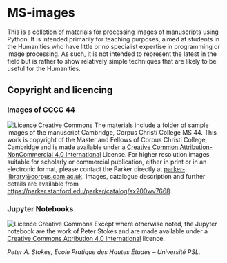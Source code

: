 # MS-images

This is a colletion of materials for processing images of manuscripts using Python. It is intended primarily for teaching purposes, aimed at students in the Humanities who have little or no specialist expertise in programming or image processing. As such, it is not intended to represent the latest in the field but is rather to show relatively simple techniques that are likely to be useful for the Humanities.

## Copyright and licencing
### Images of CCCC 44

![Licence Creative Commons](https://i.creativecommons.org/l/by-nc/4.0/80x15.png)
The materials include a folder of sample images of the manuscript Cambridge, Corpus Christi College MS 44. This work is copyright of the Master and Fellows of Corpus Christi College, Cambridge and is made available under a [Creative Common Attribution-NonCommercial 4.0 International](http://creativecommons.org/licenses/by-nc/4.0/) License. For higher resolution images suitable for scholarly or commercial publication, either in print or in an electronic format, please contact the Parker directly at parker-library@corpus.cam.ac.uk. Images, catalogue description and further details are available from https://parker.stanford.edu/parker/catalog/sx200wv7668.

### Jupyter Notebooks

![Licence Creative Commons](https://i.creativecommons.org/l/by/4.0/80x15.png)
Except where otherwise noted, the Jupyter notebook are the work of Peter Stokes and are made available under a [Creative Commons Attribution 4.0 International](http://creativecommons.org/licenses/by/4.0/) licence.

_Peter A. Stokes, École Pratique des Hautes Études – Université PSL._
